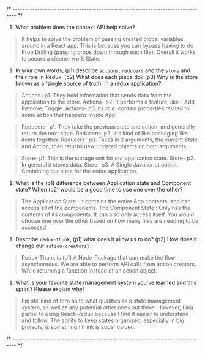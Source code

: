 /* ------------------------------------------------------------------------------- */

1. What problem does the context API help solve?

> It helps to solve the problem of passing created global variables around in a React app. 
> This is because you can bypass having to do Prop Drilling (passing props down through each file). 
> Overall it works to secure a cleaner work State.

1. In your own words, (p1) describe `actions`, `reducers` and the `store` and their role in Redux. 
(p2) What does each piece do? (p3) Why is the store known as a 'single source of truth' in a redux application?

> Actions- p1. They hold information that sends data from the application to the store.
> Actions- p2. It performs a feature, like - Add, Remove, Toggle. 
> Actions- p3. Its role: contain properties related to some action that happens inside App.

> Reducers- p1. They take the previous state and action, and generally return the next state.
> Reducers- p2. It's kind of like packaging like items together. 
> Reducers- p3. Takes in 2 arguments, the current State and Action, then returns new updated objects on both arguments.

> Store- p1. This is the storage unit for our application state.
> Store- p2. In general it stores data. 
> Store- p3. A Single Javascript object. Containing our state for the entire application.

1. What is the (p1) difference between Application state and Component state? When (p2) would be a good time to use one over the other?

> The Application State : It contains the entire App contents, and can access all of the components. 
> The Component State   : Only has the contents of its components. It can also only access itself. 
> You would choose one over the other based on how many files are needing to be accessed. 

1. Describe `redux-thunk`, (p1) what does it allow us to do? (p2) How does it change our `action-creators`?

> Redux-Thunk is (p1) A Node-Package that can make the flow asynchornous. 
> We are able to perform API calls from action creators. While returning a function instead of an action object.

1. What is your favorite state management system you've learned and this sprint? Please explain why!

> I'm still kind of torn as to what qualifies as a state management system, as well as any potential other ones out there.
> However, I am partial to using React-Redux because I find it easier to understand and follow. 
> The ability to keep states organized, especially in big projects, is something I think is super valued.

/* ------------------------------------------------------------------------------- */